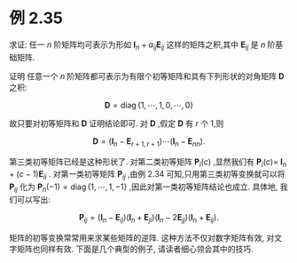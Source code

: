 # 例 2.35
求证: 任一 $n$ 阶矩阵均可表示为形如 ${\mathbf{I}}_{n} + {a}_{ij}{\mathbf{E}}_{ij}$ 这样的矩阵之积,其中 ${\mathbf{E}}_{ij}$ 是 $n$ 阶基础矩阵.

证明 任意一个 $n$ 阶矩阵都可表示为有限个初等矩阵和具有下列形状的对角矩阵 $\mathbf{D}$ 之积:

$$
\mathbf{D} = \operatorname{diag}\{ 1,\cdots ,1,0,\cdots ,0\}
$$

故只要对初等矩阵和 $\mathbf{D}$ 证明结论即可. 对 $\mathbf{D}$ ,假定 $\mathbf{D}$ 有 $r$ 个 1,则

$$
\mathbf{D} = \left( {{\mathbf{I}}_{n} - {\mathbf{E}}_{r + 1, r + 1}}\right) \cdots \left( {{\mathbf{I}}_{n} - {\mathbf{E}}_{nn}}\right) .
$$

第三类初等矩阵已经是这种形状了. 对第二类初等矩阵 ${\mathbf{P}}_{i}\left( c\right)$ ,显然我们有 ${\mathbf{P}}_{i}\left( c\right) =$ ${\mathbf{I}}_{n} + \left( {c - 1}\right) {\mathbf{E}}_{ii}$ . 对第一类初等矩阵 ${\mathbf{P}}_{ij}$ ,由例 2.34 可知,只用第三类初等变换就可以将 ${\mathbf{P}}_{ij}$ 化为 ${\mathbf{P}}_{n}\left( {-1}\right) = \operatorname{diag}\{ 1,\cdots ,1, - 1\}$ ,因此对第一类初等矩阵结论也成立. 具体地, 我们可以写出:

$$
{\mathbf{P}}_{ij} = \left( {{\mathbf{I}}_{n} - {\mathbf{E}}_{ij}}\right) \left( {{\mathbf{I}}_{n} + {\mathbf{E}}_{ji}}\right) \left( {{\mathbf{I}}_{n} - 2{\mathbf{E}}_{jj}}\right) \left( {{\mathbf{I}}_{n} + {\mathbf{E}}_{ij}}\right) .
$$

矩阵的初等变换常常用来求某些矩阵的逆阵. 这种方法不仅对数字矩阵有效, 对文字矩阵也同样有效. 下面是几个典型的例子, 请读者细心领会其中的技巧.